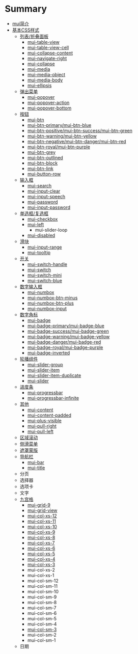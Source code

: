 # Summary

* [mui简介](README.md)
* [基本CSS样式](chapter1.md)
   * [列表/折叠面板](list.md)
       * [mui-table-view](mui-table-view.md)
       * [mui-table-view-cell](mui-table-view-cell.md)
       * [mui-collapse-content](mui-collapse-content.md)
       * [mui-navigate-right](mui-navigate-right.md)
       * [mui-collapse](mui-collapse.md)
       * [mui-media](mui-media.md)
       * [mui-media-object](mui-media-object.md)
       * [mui-media-body](mui-media-body.md)
       * [mui-ellipsis](mui-ellipsis.md)
   * [弹出菜单](popover.md)
       * [mui-popover](mui-popover.md)
       * [mui-popover-action](mui-popover-action.md)
       * [mui-popover-bottom](mui-popover-bottom.md)
   * [按钮](mui-btn.md)
       * [mui-btn](.mui-btn.md)
       * [mui-btn-primary/mui-btn-blue](mui-btn-primary.md)
       * [mui-btn-positive/mui-btn-success/mui-btn-green](mui-btn-positivemui-btn-successmui-btn-green.md)
       * [mui-btn-warning/mui-btn-yellow](mui-btn-warningmui-btn-yellow.md)
       * [mui-btn-negative/mui-btn-danger/mui-btn-red](mui-btn-negativemui-btn-dangermui-btn-red.md)
       * [mui-btn-royal/mui-btn-purple](mui-btn-royalmui-btn-purple.md)
       * [mui-btn-grey](mui-btn-grey.md)
       * [mui-btn-outlined](mui-btn-outlined.md)
       * [mui-btn-block](mui-btn-block.md)
       * [mui-btn-link](mui-btn-link.md)
       * [mui-button-row](mui-button-row.md)
   * [输入框](shu_ru_kuang.md)
       * [mui-search](mui-search.md)
       * [mui-input-clear](mui-input-clear.md)
       * [mui-input-speech](mui-input-speech.md)
       * [mui-password](mui-password.md)
       * [mui-input-password](mui-input-password.md)
   * [单选框/复选框](checkbox.md)
       * [mui-checkbox](mui-checkbox.md)
       * [mui-left](mui-left.md)
           * mui-slider-loop
       * [mui-disabled](mui-disabled.md)
   * [滑块](range.md)
       * [mui-input-range](mui-input-range.md)
       * [mui-tooltip](mui-tooltip.md)
   * [开关](switch.md)
       * [mui-switch-handle](mui-switch-handle.md)
       * [mui-switch](mui-switch.md)
       * [mui-switch-mini](mui-switch-mini.md)
       * [mui-switch-blue](mui-switch-blue.md)
   * [数字输入框](number-box.md)
       * [mui-numbox](mui-numbox.md)
       * [mui-numbox-btn-minus](mui-numbox-btn-minus.md)
       * [mui-numbox-btn-plus](mui-numbox-btn-plus.md)
       * [mui-numbox-input](mui-numbox-input.md)
   * [数字角标](badge.md)
       * [mui-badge](mui-badge.md)
       * [mui-badge-primary/mui-badge-blue](mui-badge-primary.md)
       * [mui-badge-success/mui-badge-green](mui-badge-successmui-badge-green.md)
       * [mui-badge-warning/mui-badge-yellow](mui-badge-warningmui-badge-yellow.md)
       * [mui-badge-danger/mui-badge-red](mui-badge-dangermui-badge-red.md)
       * [mui-badge-royal/mui-badge-purple](mui-badge-royalmui-badge-purple.md)
       * [mui-badge-inverted](mui-badge-inverted.md)
   * [轮播组件](mui-slider.md)
       * [mui-slider-group](mui-slider-group.md)
       * [mui-slider-item](mui-slider-item.md)
       * [mui-slider-item-duplicate](mui-slider-item-duplicate.md)
       * [mui-slider](mui-slider2.md)
   * [进度条](progressbar.md)
       * [mui-progressbar](mui-progressbar.md)
       * [mui-progressbar-infinite](mui-progressbar-infinite.md)
   * [其他](other.md)
       * [mui-content](mui-content.md)
       * [mui-content-padded](mui-content-padded.md)
       * [mui-plus-visible](mui-plus-visible.md)
       * [mui-pull-right](mui-pull-right.md)
       * [mui-pull-left](mui-pull-left.md)
   * [区域滚动](scroll.md)
   * [侧滑菜单](offcanvas.md)
   * [遮罩蒙版](mask.md)
   * [导航栏](nav.md)
       * [mui-bar](mui-bar.md)
       * [mui-title](mui-title.md)
   * 分页
   * 选择器
   * 选项卡
   * 文字
   * [九宫格](grid9.md)
       * [mui-grid-9](mui-grid-9.md)
       * [mui-grid-view](mui-grid-view.md)
       * [mui-col-xs-12](mui-col-xs-12.md)
       * [mui-col-xs-11](mui-col-xs-11.md)
       * [mui-col-xs-10](mui-col-xs-10.md)
       * [mui-col-xs-9](mui-col-xs-9.md)
       * [mui-col-xs-8](mui-col-xs-8.md)
       * [mui-col-xs-7](mui-col-xs-7.md)
       * [mui-col-xs-6](mui-col-xs-6.md)
       * [mui-col-xs-5](mui-col-xs-5.md)
       * [mui-col-xs-4](mui-col-xs-4.md)
       * [mui-col-xs-3](mui-col-xs-3.md)
       * mui-col-xs-2
       * mui-col-xs-1
       * mui-col-sm-12
       * mui-col-sm-11
       * mui-col-sm-10
       * mui-col-sm-9
       * mui-col-sm-8
       * mui-col-sm-7
       * mui-col-sm-6
       * mui-col-sm-5
       * mui-col-sm-4
       * [mui-col-sm-3](mui-col-sm-3.md)
       * mui-col-sm-2
       * mui-col-sm-1
   * 日期

